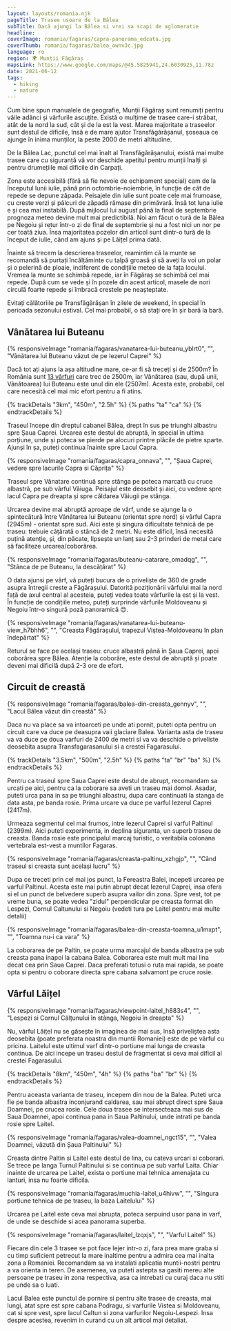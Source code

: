 ```yaml
---
layout: layouts/romania.njk
pageTitle: Trasee usoare de la Bâlea
subTitle: Dacă ajungi la Bâlea si vrei sa scapi de aglomeratie
headline:
coverImage: romania/fagaras/capra-panorama_edcata.jpg
coverThumb: romania/fagaras/balea_ownv3c.jpg
language: ro
region: 🌍 Munții Făgăraș
mapsLink: https://www.google.com/maps/@45.5825941,24.6030925,11.78z
date: 2021-06-12
tags:
  - hiking
  - nature
---
```


Cum bine spun manualele de geografie, Munții Făgăraș sunt renumiți pentru văile adânci și vârfurile ascuțite. Există o mulțime de trasee care-i străbat, atât de la nord la sud, cât și de la est la vest. Marea majoritate a traseelor sunt destul de dificile, însă e de mare ajutor Transfăgărășanul, șoseaua ce ajunge în inima munților, la peste 2000 de metri altitudine.

De la Bâlea Lac, punctul cel mai înalt al Transfăgărășanului, există mai multe trasee care cu siguranță vă vor deschide apetitul pentru munții înalți și pentru drumețiile mai dificile din Carpați.

Zona este accesibilă (fără să fie nevoie de echipament special) cam de la începutul lunii iulie, până prin octombrie-noiembrie, în funcție de cât de repede se depune zăpada. Peisajele din iulie sunt poate cele mai frumoase, cu creste verzi și pâlcuri de zăpadă rămase din primăvară. Însă tot luna iulie e și cea mai instabilă. După mijlocul lui august până la final de septembrie prognoza meteo devine mult mai predictibilă. Noi am făcut o tură de la Bâlea pe Negoiu și retur într-o zi de final de septembrie și nu a fost nici un nor pe cer toată ziua. Însa majoritatea pozelor din articol sunt dintr-o tură de la început de iulie, când am ajuns și pe Lăițel prima dată.

Înainte să trecem la descrierea traseelor, reamintim că la munte se recomandă să purtați încălțăminte cu talpă groasă și să aveți la voi un polar și o pelerină de ploaie, indiferent de condițiile meteo de la fața locului. Vremea la munte se schimbă repede, iar în Făgăraș se schimbă cel mai repede. După cum se vede și în pozele din acest articol, masele de nori circulă foarte repede și îmbracă crestele pe neașteptate.

<div class="info warning">
  <span>Evitați călătoriile pe Transfăgărășan în zilele de weekend, în special în perioada sezonului estival. Cel mai probabil, o să stați ore în șir bară la bară.</span>
</div>

## Vânătarea lui Buteanu

{% responsiveImage "romania/fagaras/vanatarea-lui-buteanu_yblrt0", "", "Vânătarea lui Buteanu văzut de pe Iezerul Caprei" %}

Dacă tot ați ajuns la așa altitudine mare, ce-ar fi să treceți și de 2500m? În România sunt [13 vârfuri](https://ro.wikipedia.org/wiki/Lista_v%C3%A2rfurilor_muntoase_din_Rom%C3%A2nia_dup%C4%83_%C3%AEn%C4%83l%C8%9Bime#V%C3%A2rfuri_de_peste_2.500_metri) care trec de 2500m, iar Vânătarea (sau, după unii, Vânătoarea) lui Buteanu este unul din ele (2507m). Acesta este, probabil, cel care necesită cel mai mic efort pentru a fi atins.

{% trackDetails "3km", "450m", "2.5h" %}
{% paths "ta" "ca" %}
{% endtrackDetails %}

Traseul începe din dreptul cabanei Bâlea, drept în sus pe triunghi albastru spre Șaua Caprei. Urcarea este destul de abruptă, în special în ultima porțiune, unde și poteca se pierde pe alocuri printre plăcile de pietre sparte. Ajunși în șa, puteți continua înainte spre Lacul Capra.

{% responsiveImage "romania/fagaras/capra_onnava", "", "Șaua Caprei, vedere spre lacurile Capra si Căprița" %}

Traseul spre Vânatare continuă spre stânga pe poteca marcată cu cruce albastră, pe sub vârful Văiuga. Peisajul este deosebit și aici, cu vedere spre lacul Capra pe dreapta și spre căldarea Văiugii pe stânga.

Urcarea devine mai abruptă aproape de vârf, unde se ajunge la o spintecătură între Vânătarea lui Buteanu (orientat spre nord) și vârful Capra (2945m) - orientat spre sud. Aici este și singura dificultate tehnică de pe traseu: trebuie cățărată o stâncă de 2 metri. Nu este dificil, însă necesită puțină atenție, și, din păcate, lipsește un lanț sau 2-3 prinderi de metal care să faciliteze urcarea/coborârea.

{% responsiveImage "romania/fagaras/buteanu-catarare_omadqg", "", "Stânca de pe Buteanu, la descățărat" %}

O data ajunsi pe vârf, vă puteți bucura de o priveliște de 360 de grade asupra întregii creste a Făgărașului. Datorită poziționării vârfului mai la nord față de axul central al acesteia, puteți vedea toate vârfurile la est și la vest. În funcție de condițiile meteo, puteți surprinde vârfurile Moldoveanu și Negoiu într-o singură poză panoramică 😍.

{% responsiveImage "romania/fagaras/vanatarea-lui-buteanu-view_h7bhh6", "", "Creasta Făgărașului, trapezul Viștea-Moldoveanu în plan îndepărtat" %}

Returul se face pe același traseu: cruce albastră până în Șaua Caprei, apoi coborârea spre Bâlea. Atenție la coborâre, este destul de abruptă și poate deveni mai dificilă după 2-3 ore de efort.

## Circuit de creastă

{% responsiveImage "romania/fagaras/balea-din-creasta_gennyv", "", "Lacul Bâlea văzut din creastă" %}

Daca nu va place sa va intoarceti pe unde ati pornit, puteti opta pentru un circuit care va duce pe deasupra vaii glaciare Balea. Varianta asta de traseu va va duce pe doua varfuri de 2400 de metri si va va deschide o priveliste deosebita asupra Transfagarasanului si a crestei Fagarasului.

{% trackDetails "3.5km", "500m", "2.5h" %}
{% paths "ta" "br" "ba" %}
{% endtrackDetails %}

Pentru ca traseul spre Saua Caprei este destul de abrupt, recomandam sa urcati pe aici, pentru ca la coborare sa aveti un traseu mai domol. Asadar, puteti urca pana in sa pe triunghi albastru, dupa care continuati la stanga de data asta, pe banda rosie. Prima urcare va duce pe varful Iezerul Caprei (2417m).

Urmeaza segmentul cel mai frumos, intre Iezerul Caprei si varful Paltinul (2399m). Aici puteti experimenta, in deplina siguranta, un superb traseu de creasta. Banda rosie este principalul marcaj turistic, o veritabila colonana vertebrala est-vest a muntilor Fagaras.

{% responsiveImage "romania/fagaras/creasta-paltinu_xzhgjp", "", "Când traseul si creasta sunt același lucru" %}

Dupa ce treceti prin cel mai jos punct, la Fereastra Balei, incepeti urcarea pe varful Paltinul. Acesta este mai putin abrupt decat Iezerul Caprei, insa ofera si el un punct de belvedere superb asupra vailor din zona. Spre vest, tot pe vreme buna, se poate vedea "zidul" perpendicular pe creasta format din Lespezi, Cornul Caltunului si Negoiu (vedeti tura pe Laitel pentru mai multe detalii)

{% responsiveImage "romania/fagaras/balea-din-creasta-toamna_u1mxpt", "", "Toamna nu-i ca vara" %}

La coborarea de pe Paltin, se poate urma marcajul de banda albastra pe sub creasta pana inapoi la cabana Balea. Coborarea este mult mult mai lina decat cea prin Saua Caprei. Daca preferati totusi o ruta mai rapida, se poate opta si pentru o coborare directa spre cabana salvamont pe cruce rosie.

## Vârful Lăițel

{% responsiveImage "romania/fagaras/viewpoint-laitel_h883s4", "", "Lespezi si Cornul Călțunului în stânga, Negoiu în dreapta" %}

Nu, vârful Lăițel nu se găsește în imaginea de mai sus, însă priveliștea asta deosebita (poate preferata noastra din muntii Romaniei) este de pe vârful cu pricina. Laitelul este ultimul varf dintr-o portiune mai lunga de creasta continua. De aici incepe un traseu destul de fragmentat si ceva mai dificil al crestei Fagarasului.

{% trackDetails "8km", "450m", "4h" %}
{% paths "ba" "br" %}
{% endtrackDetails %}

Pentru aceasta varianta de traseu, incepem din nou de la Balea. Puteti urca fie pe banda albastra inconjurand caldarea, sau mai abrupt direct spre Saua Doamnei, pe crucea rosie. Cele doua trasee se intersecteaza mai sus de Saua Doamnei, apoi continua pana in Saua Paltinului, unde intrati pe banda rosie spre Laitel.

{% responsiveImage "romania/fagaras/valea-doamnei_ngct15", "", "Valea Doamnei, văzută din Șaua Paltinului" %}

Creasta dintre Paltin si Laitel este destul de lina, cu cateva urcari si coborari. Se trece pe langa Turnul Paltinului si se continua pe sub varful Laita. Chiar inainte de urcarea pe Laitel, exista o portiune mai tehnica amenajata cu lanturi, insa nu foarte dificila.

{% responsiveImage "romania/fagaras/muchia-laitel_u4hivw", "", "Singura portiune tehnica de pe traseu, la baza Laitelului" %}

Urcarea pe Laitel este ceva mai abrupta, poteca serpuind usor pana in varf, de unde se deschide si acea panorama superba.

{% responsiveImage "romania/fagaras/laitel_lzqxjs", "", "Varful Laitel" %}

Fiecare din cele 3 trasee se pot face lejer intr-o zi, fara prea mare graba si cu timp suficient petrecut la mare inaltime pentru a admira cea mai inalta zona a Romaniei. Recomandam sa va instalati aplicatia muntii-nostri pentru a va orienta in teren. De asemenea, va puteti astepta sa gasiti mereu alte persoane pe traseu in zona respectiva, asa ca intrebati cu curaj daca nu stiti pe unde sa o luati.

Lacul Balea este punctul de pornire si pentru alte trasee de creasta, mai lungi, atat spre est spre cabana Podragu, si varfurile Vistea si Moldoveanu, cat si spre vest, spre lacul Caltun si zona varfurilor Negoiu-Lespezi. Insa despre acestea, revenim in curand cu un alt articol mai detaliat.
